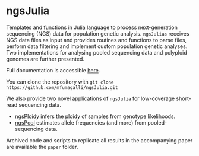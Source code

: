 # ngsJulia

Templates and functions in Julia language to process next-generation sequencing (NGS) data for population genetic analysis.
`ngsJulias` receives NGS data files as input and provides routines and functions to parse files, perform data filtering and implement custom population genetic analyses.
Two implementations for analysing pooled sequencing data and polyploid genomes are further presented.

Full documentation is accessible [here](https://ngsjulia.readthedocs.io).

You can clone the repository with `git clone https://github.com/mfumagalli/ngsJulia.git`

We also provide two novel applications of `ngsJulia` for low-coverage short-read sequencing data.
* [ngsPloidy](https://github.com/mfumagalli/ngsJulia/tree/master/ngsPloidy) infers the ploidy of samples from genotype likelihoods.
* [ngsPool](https://github.com/mfumagalli/ngsJulia/tree/master/ngsPool) estimates allele frequencies (and more) from pooled-sequencing data.

Archived code and scripts to replicate all results in the accompanying paper are available the `paper` folder.


